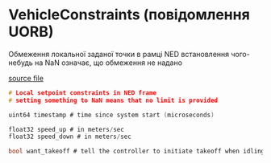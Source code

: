 # VehicleConstraints (повідомлення UORB)

Обмеження локальної заданої точки в рамці NED
встановлення чого-небудь на NaN означає, що обмеження не надано

[source file](https://github.com/PX4/PX4-Autopilot/blob/main/msg/VehicleConstraints.msg)

```c
# Local setpoint constraints in NED frame
# setting something to NaN means that no limit is provided

uint64 timestamp # time since system start (microseconds)

float32 speed_up # in meters/sec
float32 speed_down # in meters/sec

bool want_takeoff # tell the controller to initiate takeoff when idling (ignored during flight)

```
